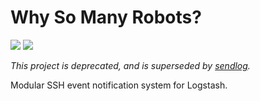 # Why So Many Robots?

![](https://img.shields.io/badge/status-deprecated-crimson) [![](https://img.shields.io/badge/release-v0.2.0-lightblue)](https://github.com/samcole8/ysmr/releases)

*This project is deprecated, and is superseded by [sendlog]([sendlog](https://github.com/samcole8/sendlog)).*

Modular SSH event notification system for Logstash.
